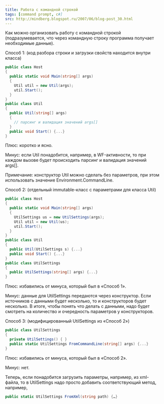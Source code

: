 ```yaml
---
title: Работа с командной строкой
tags: [command prompt, c#]
src: http://mindberg.blogspot.ru/2007/06/blog-post_30.html
---
```

Как можно организовать работу с командной строкой (подразумевается, что через командную строку программа получает необходимые данные).

Способ 1:
(код разбора строки и загрузки свойств находится внутри класса)
```c#
public class Host
{
  public static void Main(string[] args)
  {
    Util util = new Util(args);
    util.Start();
  }
}
public class Util
{
  public Util(string[] args)
  {
    // парсинг и валидация значений args[]
  }
  public void Start() {...}
}
```
Плюс: коротко и ясно.

Минус: если Util понадобится, например, в WF-активности, то при каждом вызове будет происходить парсинг и валидация значений args[].

Примечание: конструктор Util можно сделать без параметров, при этом использовать значение Environment.CommandLine.

Способ 2:
(отдельный immutable-класс с параметрами для класса Util)
```c#
public class Host
{
  public static void Main(string[] args)
  {
    UtilSettings us = new UtilSettings(args);
    Util util = new Util(us);
    util.Start();
  }
}
public class Util
{
  public Util(UtilSettings s) {...}   
  public void Start() {...}
}
public class UtilSettings
{
  public UtilSettings(string[] args) {...}
}
```
Плюс: избавились от минуса, который был в «Способ 1».

Минус: данные для UtilSettings передаются через конструктор. Если источников с данными будет несколько, то и конструкторов будет несколько. В итоге, чтобы понять что делать с данными, надо будет смотреть на количество и очередность параметров у конструкторов.

Способ 3:
(модифицированный UtilSettings из «Способ 2»)
```c#
public class UtilSettings
{
  private UtilSettings() { }
  public static UtilSettings FromCommandLine(string[] args) {...}
}
```
Плюс: избавились от минуса, который был в «Способ 2».

Минус: нет.

Теперь, если понадобится загрузить параметры, например, из xml-файла, то в UtilSettings надо просто добавить соответствующий метод, например,
```c#
public static UtilSettings FromXml(string path) {…}
```
